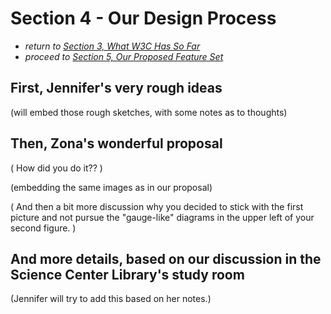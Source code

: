 # Section 4 - Our Design Process

* *return to [Section 3, What W3C Has So Far](existing.md)*
* *proceed to [Section 5, Our Proposed Feature Set](proposal.md)*

## First, Jennifer's very rough ideas

(will embed those rough sketches, with some notes as to thoughts)

## Then, Zona's wonderful proposal

( How did you do it?? )

(embedding the same images as in our proposal)

( And then a bit more discussion why you decided to stick with the first picture and not pursue the "gauge-like" diagrams in the upper left of your second figure. )

## And more details, based on our discussion in the Science Center Library's study room

(Jennifer will try to add this based on her notes.)



